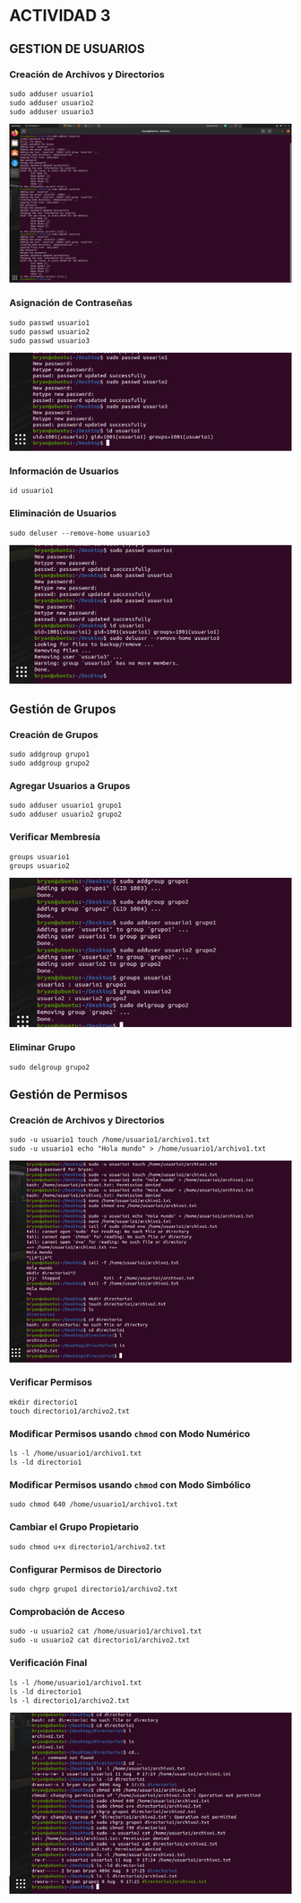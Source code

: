 # ACTIVIDAD 3

## GESTION DE USUARIOS
### Creación de Archivos y Directorios
    
    sudo adduser usuario1
    sudo adduser usuario2
    sudo adduser usuario3

![Alt text](img/1.png)

### Asignación de Contraseñas

    sudo passwd usuario1
    sudo passwd usuario2
    sudo passwd usuario3

![Alt text](img/2.png)

### Información de Usuarios

    id usuario1

### Eliminación de Usuarios

    sudo deluser --remove-home usuario3


![Alt text](img/3.png)

## Gestión de Grupos

### Creación de Grupos

    sudo addgroup grupo1
    sudo addgroup grupo2

###  Agregar Usuarios a Grupos
    
    sudo adduser usuario1 grupo1
    sudo adduser usuario2 grupo2

### Verificar Membresía

    groups usuario1
    groups usuario2

![Alt text](img/4.png)

### Eliminar Grupo

    sudo delgroup grupo2

## Gestión de Permisos
### Creación de Archivos y Directorios

    sudo -u usuario1 touch /home/usuario1/archivo1.txt
    sudo -u usuario1 echo "Hola mundo" > /home/usuario1/archivo1.txt
![Alt text](img/5.png)

### Verificar Permisos

    mkdir directorio1
    touch directorio1/archivo2.txt

### Modificar Permisos usando `chmod` con Modo Numérico
    
    ls -l /home/usuario1/archivo1.txt
    ls -ld directorio1


### Modificar Permisos usando `chmod` con Modo Simbólico
    
    sudo chmod 640 /home/usuario1/archivo1.txt

### Cambiar el Grupo Propietario
    
    sudo chmod u+x directorio1/archivo2.txt

### Configurar Permisos de Directorio
    
    sudo chgrp grupo1 directorio1/archivo2.txt

### Comprobación de Acceso
    
    sudo -u usuario2 cat /home/usuario1/archivo1.txt
    sudo -u usuario2 cat directorio1/archivo2.txt

### Verificación Final
    
    ls -l /home/usuario1/archivo1.txt
    ls -ld directorio1
    ls -l directorio1/archivo2.txt

![Alt text](img/7.png)
